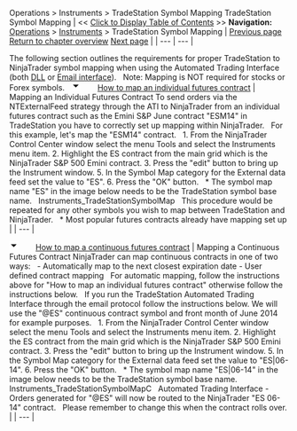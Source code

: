 ﻿
Operations > Instruments > TradeStation Symbol Mapping
TradeStation Symbol Mapping
| << [Click to Display Table of Contents](tradestation_symbol_mapping.md) >> **Navigation:**     [Operations](operations-1.md) > [Instruments](instruments-1.md) > TradeStation Symbol Mapping | [Previous page](adding_splits_and_dividends-1.md) [Return to chapter overview](instruments-1.md) [Next page](importing_a_list_of_stock_symb-1.md) |
| --- | --- |

The following section outlines the requirements for proper TradeStation to NinjaTrader symbol mapping when using the Automated Trading Interface (both [DLL](dll_interface-1.md) or [Email interface](tradestation_email_integration-1.md)).
 
Note: Mapping is NOT required for stocks or Forex symbols.
 
![tog_minus](tog_minus-1.gif)        [How to map an individual futures contract](javascript:HMToggle('toggle','HowToMapAnIndividualFuturesContract','HowToMapAnIndividualFuturesContract_ICON'))
| Mapping an Individual Futures Contract To send orders via the NTExternalFeed strategy through the ATI to NinjaTrader from an individual futures contract such as the Emini S&P June contract "ESM14" in TradeStation you have to correctly set up mapping within NinjaTrader.   For this example, let's map the "ESM14" contract.   1. From the NinjaTrader Control Center window select the menu Tools and select the Instruments menu item. 2. Highlight the ES contract from the main grid which is the NinjaTrader S&P 500 Emini contract. 3. Press the "edit" button to bring up the Instrument window. 5. In the Symbol Map category for the External data feed set the value to "ES". 6. Press the "OK" button.   * The symbol map name "ES" in the image below needs to be the TradeStation symbol base name.   Instruments_TradeStationSymbolMap   This procedure would be repeated for any other symbols you wish to map between TradeStation and NinjaTrader.   * Most popular futures contracts already have mapping set up |
| --- |

![tog_minus](tog_minus-1.gif)        [How to map a continuous futures contract](javascript:HMToggle('toggle','HowToMapAContinuousFuturesContract','HowToMapAContinuousFuturesContract_ICON'))
| Mapping a Continuous Futures Contract NinjaTrader can map continuous contracts in one of two ways:   - Automatically map to the next closest expiration date - User defined contract mapping   For automatic mapping, follow the instructions above for "How to map an individual futures contract" otherwise follow the instructions below.   If you run the TradeStation Automated Trading Interface through the email protocol follow the instructions below. We will use the "@ES" continuous contract symbol and front month of June 2014 for example purposes.   1. From the NinjaTrader Control Center window select the menu Tools and select the Instruments menu item. 2. Highlight the ES contract from the main grid which is the NinjaTrader S&P 500 Emini contract. 3. Press the "edit" button to bring up the Instrument window. 5. In the Symbol Map category for the External data feed set the value to "ES|06-14". 6. Press the "OK" button.   * The symbol map name "ES|06-14" in the image below needs to be the TradeStation symbol base name.   Instruments_TradeStationSymbolMapC   Automated Trading Interface - Orders generated for "@ES" will now be routed to the NinjaTrader "ES 06-14" contract.    Please remember to change this when the contract rolls over. |
| --- |

